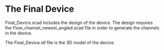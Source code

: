 # The Final Device

Final_Device.scad includes the design of the device. The design requires the Flow_channel_newest_angled.scad file in order to generate the channels in the device. 

The Final_Device.stl file is the 3D model of the decice.
